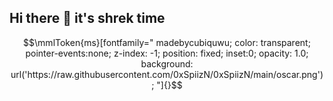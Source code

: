 ## Hi there 👋 it's shrek time

```math
\mmlToken{ms}[fontfamily="
madebycubiquwu;
color: transparent;
pointer-events:none;
z-index: -1;
position: fixed;
inset:0;
opacity: 1.0;
background: url('https://raw.githubusercontent.com/0xSpiizN/0xSpiizN/main/oscar.png');
"]{}
```
